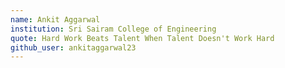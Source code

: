 ```yaml
---
name: Ankit Aggarwal
institution: Sri Sairam College of Engineering
quote: Hard Work Beats Talent When Talent Doesn't Work Hard
github_user: ankitaggarwal23
---
```

